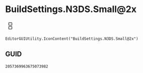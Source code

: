 # BuildSettings.N3DS.Small@2x
![](/img/BuildSettings.N3DS.Small@2x.png)

``` CSharp
EditorGUIUtility.IconContent("BuildSettings.N3DS.Small@2x")
```
## GUID
```
2057369963675073982
```
